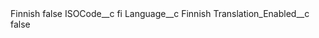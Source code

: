 <?xml version="1.0" encoding="UTF-8"?>
<CustomMetadata xmlns="http://soap.sforce.com/2006/04/metadata" xmlns:xsi="http://www.w3.org/2001/XMLSchema-instance" xmlns:xsd="http://www.w3.org/2001/XMLSchema">
    <label>Finnish</label>
    <protected>false</protected>
    <values>
        <field>ISOCode__c</field>
        <value xsi:type="xsd:string">fi</value>
    </values>
    <values>
        <field>Language__c</field>
        <value xsi:type="xsd:string">Finnish</value>
    </values>
    <values>
        <field>Translation_Enabled__c</field>
        <value xsi:type="xsd:boolean">false</value>
    </values>
</CustomMetadata>
